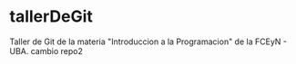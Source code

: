 # tallerDeGit

Taller de Git de la materia "Introduccion a la Programacion" de la FCEyN - UBA.
cambio repo2